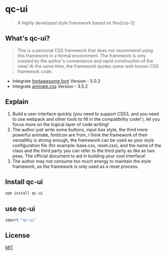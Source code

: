 # qc-ui

> A highly developed style framework based on flex[css-3]

## What's qc-ui?

> This is a personal CSS framework that does not recommend using this framework in a formal environment. The framework is only created by the author's convenience and rapid construction of the view! At the same time, the framework quotes some well-known CSS framework code:

* Integrate [fontawesome.font](http://fontawesome.com) Version - 5.0.2
* Integrate [animate.css](https://daneden.github.io/animate.css) Version - 3.5.2

## Explain

1. Build a user interface quickly (you need to support CSS3, and you need to use webpack and other tools to fill in the compatibility code! ), let you focus more on the logical layer of code writing!
2. The author just write some buttons, input box style, the third more powerful animate, fontIcon are from, I think the framework of their versatility is strong enough, the framework can be used as your style configuration file (for example: base.css, reset.css), and the name of the class and the third party you can refer to the third party as like as two peas. The official document to aid in building your cool interface!
3. The author may not consume too much energy to maintain the style framework, as the framework is only used as a reset process.

##  Install qc-ui

``` bash
npm install qc-ui
```

##  use qc-ui

``` bash
import "qc-ui"
```

##  License

[MIT](http://opensource.org/licenses/MIT)
